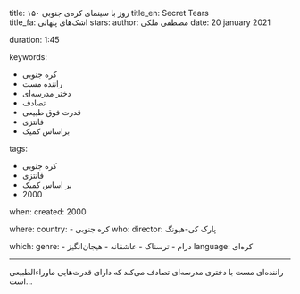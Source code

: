 
title: ۱۵۰ روز با سینمای کره‌ی جنوبی 
title_en: Secret Tears   
title_fa: اشک‌های پنهانی 
stars: 
author: مصطفی ملکی
date: 20 january 2021

duration: 1:45

keywords:
  - کره جنوبی
  - راننده مست
  - دختر مدرسه‌ای
  - تصادف
  - قدرت فوق طبیعی
  - فانتزی
  - براساس کمیک
  
tags:
  - کره جنوبی
  - فانتزی
  - بر اساس کمیک
  - 2000

when:
  created: 2000

where:
  country: 
    - کره جنوبی 
who:
  director: پارک کی-هیونگ 

which:
  genre:
    - درام
    - ترسناک
    - عاشقانه
    - هیجان‌انگیز
  language: کره‌ای

---

راننده‌ای مست با دختری مدرسه‌ای تصادف می‌کند که دارای قدرت‌هایی ماوراء‌الطبیعی است...
